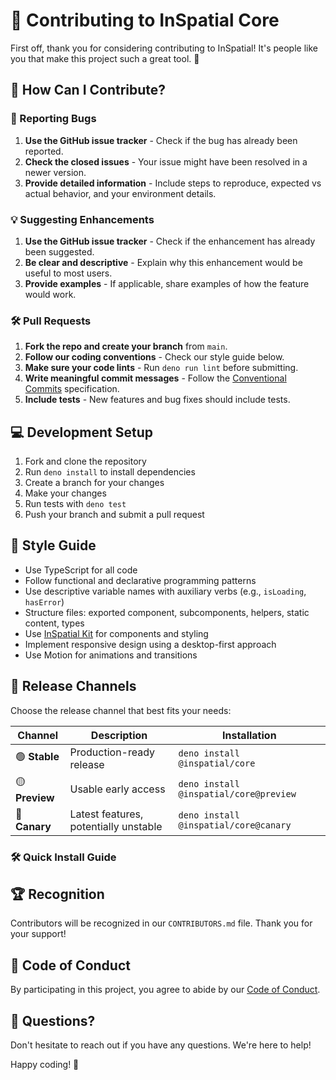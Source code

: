 # 🚀 Contributing to InSpatial Core

First off, thank you for considering contributing to InSpatial! It's people like you that make this project such a great tool. 🎉

## 🌟 How Can I Contribute?

### 🐛 Reporting Bugs

1. **Use the GitHub issue tracker** - Check if the bug has already been reported.
2. **Check the closed issues** - Your issue might have been resolved in a newer version.
3. **Provide detailed information** - Include steps to reproduce, expected vs actual behavior, and your environment details.

### 💡 Suggesting Enhancements

1. **Use the GitHub issue tracker** - Check if the enhancement has already been suggested.
2. **Be clear and descriptive** - Explain why this enhancement would be useful to most users.
3. **Provide examples** - If applicable, share examples of how the feature would work.

### 🛠️ Pull Requests

1. **Fork the repo and create your branch** from `main`.
2. **Follow our coding conventions** - Check our style guide below.
3. **Make sure your code lints** - Run `deno run lint` before submitting.
4. **Write meaningful commit messages** - Follow the [Conventional Commits](https://www.conventionalcommits.org/) specification.
5. **Include tests** - New features and bug fixes should include tests.

## 💻 Development Setup

1. Fork and clone the repository
2. Run `deno install` to install dependencies
3. Create a branch for your changes
4. Make your changes
5. Run tests with `deno test`
6. Push your branch and submit a pull request

## 🎨 Style Guide

- Use TypeScript for all code
- Follow functional and declarative programming patterns
- Use descriptive variable names with auxiliary verbs (e.g., `isLoading`, `hasError`)
- Structure files: exported component, subcomponents, helpers, static content, types
- Use [InSpatial Kit](https://inspatial.dev/kit) for components and styling
- Implement responsive design using a desktop-first approach
- Use Motion for animations and transitions

## 🚀 Release Channels

Choose the release channel that best fits your needs:

| Channel        | Description                           | Installation                          |
| -------------- | ------------------------------------- | ------------------------------------- |
| 🟢 **Stable**  | Production-ready release              | `deno install @inspatial/core`         |
| 🟡 **Preview** | Usable early access                   | `deno install @inspatial/core@preview` |
| 🔴 **Canary**  | Latest features, potentially unstable | `deno install @inspatial/core@canary`  |

### 🛠️ Quick Install Guide

## 🏆 Recognition

Contributors will be recognized in our `CONTRIBUTORS.md` file. Thank you for your support!

## 📜 Code of Conduct

By participating in this project, you agree to abide by our [Code of Conduct](CODE_OF_CONDUCT.md).

## 🤔 Questions?

Don't hesitate to reach out if you have any questions. We're here to help!

Happy coding! 🎈
